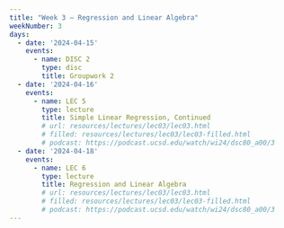 ```yaml
---
title: "Week 3 – Regression and Linear Algebra"
weekNumber: 3
days:
  - date: '2024-04-15'
    events:
      - name: DISC 2
        type: disc
        title: Groupwork 2
  - date: '2024-04-16'
    events:
      - name: LEC 5
        type: lecture
        title: Simple Linear Regression, Continued
        # url: resources/lectures/lec03/lec03.html
        # filled: resources/lectures/lec03/lec03-filled.html
        # podcast: https://podcast.ucsd.edu/watch/wi24/dsc80_a00/3
  - date: '2024-04-18'
    events:
      - name: LEC 6
        type: lecture
        title: Regression and Linear Algebra
        # url: resources/lectures/lec03/lec03.html
        # filled: resources/lectures/lec03/lec03-filled.html
        # podcast: https://podcast.ucsd.edu/watch/wi24/dsc80_a00/3
---
```

